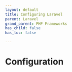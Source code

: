 ```yaml
---
layout: default
title: Configuring Laravel
parent: Laravel
grand_parent: PHP Frameworks
has_child: false
has_toc: false

---
```


# Configuration
